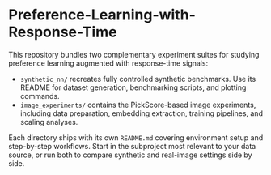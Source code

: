 # Preference-Learning-with-Response-Time

This repository bundles two complementary experiment suites for studying preference learning augmented with response-time signals:

- `synthetic_nn/` recreates fully controlled synthetic benchmarks. Use its README for dataset generation, benchmarking scripts, and plotting commands.
- `image_experiments/` contains the PickScore-based image experiments, including data preparation, embedding extraction, training pipelines, and scaling analyses.

Each directory ships with its own `README.md` covering environment setup and step-by-step workflows. Start in the subproject most relevant to your data source, or run both to compare synthetic and real-image settings side by side.
